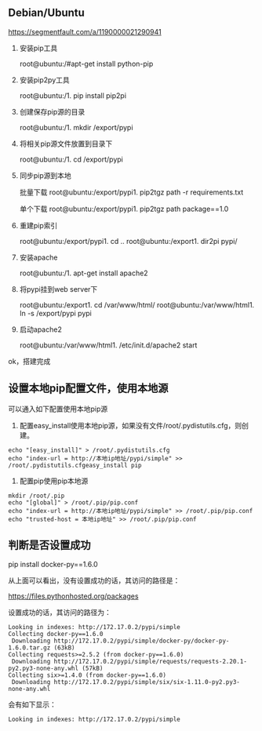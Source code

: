 

## Debian/Ubuntu

https://segmentfault.com/a/1190000021290941

1. 安装pip工具

    root@ubuntu:/#apt-get install python-pip

1. 安装pip2py工具

    root@ubuntu:/1. pip install pip2pi

1. 创建保存pip源的目录

    root@ubuntu:/1. mkdir /export/pypi

1. 将相关pip源文件放置到目录下

    root@ubuntu:/1.  cd /export/pypi

1. 同步pip源到本地

    批量下载
    root@ubuntu:/export/pypi1. pip2tgz path -r requirements.txt

    单个下载
    root@ubuntu:/export/pypi1.  pip2tgz path package==1.0

1. 重建pip索引

    root@ubuntu:/export/pypi1.  cd ..
    root@ubuntu:/export1.  dir2pi pypi/

1. 安装apache

    root@ubuntu:/1. apt-get install apache2

1. 将pypi挂到web server下

    root@ubuntu:/export1.  cd /var/www/html/
    root@ubuntu:/var/www/html1.  ln -s /export/pypi pypi

1. 启动apache2

    root@ubuntu:/var/www/html1.  /etc/init.d/apache2 start

ok，搭建完成


## 设置本地pip配置文件，使用本地源

可以通入如下配置使用本地pip源

1. 配置easy_install使用本地pip源，如果没有文件/root/.pydistutils.cfg，则创建。

```
echo "[easy_install]" > /root/.pydistutils.cfg
echo "index-url = http://本地ip地址/pypi/simple" >> /root/.pydistutils.cfgeasy_install pip

```

1. 配置pip使用pip本地源

```
mkdir /root/.pip
echo "[global]" > /root/.pip/pip.conf
echo "index-url = http://本地ip地址/pypi/simple" >> /root/.pip/pip.conf
echo "trusted-host = 本地ip地址" >> /root/.pip/pip.conf

```


## 判断是否设置成功

pip install docker-py==1.6.0

 从上面可以看出，没有设置成功的话，其访问的路径是：

https://files.pythonhosted.org/packages


设置成功的话，其访问的路径为：

```
Looking in indexes: http://172.17.0.2/pypi/simple
Collecting docker-py==1.6.0
 Downloading http://172.17.0.2/pypi/simple/docker-py/docker-py-1.6.0.tar.gz (63kB)
Collecting requests>=2.5.2 (from docker-py==1.6.0)
 Downloading http://172.17.0.2/pypi/simple/requests/requests-2.20.1-py2.py3-none-any.whl (57kB)
Collecting six>=1.4.0 (from docker-py==1.6.0)
 Downloading http://172.17.0.2/pypi/simple/six/six-1.11.0-py2.py3-none-any.whl

```

会有如下显示：

    Looking in indexes: http://172.17.0.2/pypi/simple

